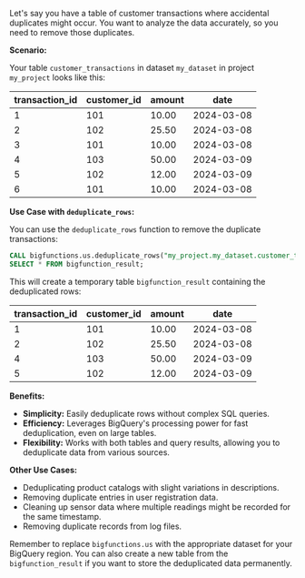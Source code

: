 Let's say you have a table of customer transactions where accidental duplicates might occur.  You want to analyze the data accurately, so you need to remove those duplicates.

**Scenario:**

Your table `customer_transactions` in dataset `my_dataset` in project `my_project` looks like this:

| transaction_id | customer_id | amount |  date       |
|----------------|-------------|--------|-------------|
| 1             | 101         | 10.00 | 2024-03-08 |
| 2             | 102         | 25.50 | 2024-03-08 |
| 3             | 101         | 10.00 | 2024-03-08 |  <- Duplicate of transaction 1
| 4             | 103         | 50.00 | 2024-03-09 |
| 5             | 102         | 12.00 | 2024-03-09 |
| 6             | 101         | 10.00 | 2024-03-08 |  <- Duplicate of transaction 1


**Use Case with `deduplicate_rows`:**

You can use the `deduplicate_rows` function to remove the duplicate transactions:


```sql
CALL bigfunctions.us.deduplicate_rows("my_project.my_dataset.customer_transactions");
SELECT * FROM bigfunction_result;
```

This will create a temporary table `bigfunction_result` containing the deduplicated rows:

| transaction_id | customer_id | amount |  date       |
|----------------|-------------|--------|-------------|
| 1             | 101         | 10.00 | 2024-03-08 |
| 2             | 102         | 25.50 | 2024-03-08 |
| 4             | 103         | 50.00 | 2024-03-09 |
| 5             | 102         | 12.00 | 2024-03-09 |


**Benefits:**

* **Simplicity:**  Easily deduplicate rows without complex SQL queries.
* **Efficiency:**  Leverages BigQuery's processing power for fast deduplication, even on large tables.
* **Flexibility:** Works with both tables and query results, allowing you to deduplicate data from various sources.


**Other Use Cases:**

* Deduplicating product catalogs with slight variations in descriptions.
* Removing duplicate entries in user registration data.
* Cleaning up sensor data where multiple readings might be recorded for the same timestamp.
* Removing duplicate records from log files.


Remember to replace `bigfunctions.us` with the appropriate dataset for your BigQuery region.  You can also create a new table from the `bigfunction_result` if you want to store the deduplicated data permanently.
